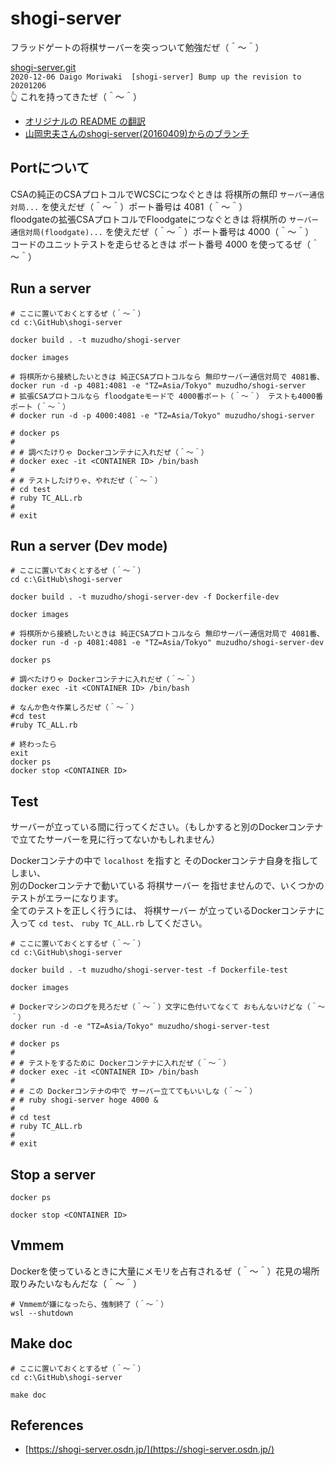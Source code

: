 # shogi-server

フラッドゲートの将棋サーバーを突っついて勉強だぜ（＾～＾）  

[shogi-server.git](http://git.sourceforge.jp/view?p=shogi-server/shogi-server.git;a=summary)  
`2020-12-06	Daigo Moriwaki	[shogi-server] Bump up the revision to 20201206 `  
👆 これを持ってきたぜ（＾～＾）  

* [オリジナルの README の翻訳](./translation/README.md)
* [山岡忠夫さんのshogi-server(20160409)からのブランチ](https://github.com/TadaoYamaoka/shogi-server)

## Portについて

CSAの純正のCSAプロトコルでWCSCにつなぐときは 将棋所の無印 `サーバー通信対局...` を使えだぜ（＾～＾）ポート番号は 4081（＾～＾）  
floodgateの拡張CSAプロトコルでFloodgateにつなぐときは 将棋所の `サーバー通信対局(floodgate)...` を使えだぜ（＾～＾）ポート番号は 4000（＾～＾）  
コードのユニットテストを走らせるときは ポート番号 4000 を使ってるぜ（＾～＾）  

## Run a server


```shell
# ここに置いておくとするぜ（＾～＾）
cd c:\GitHub\shogi-server

docker build . -t muzudho/shogi-server

docker images

# 将棋所から接続したいときは 純正CSAプロトコルなら 無印サーバー通信対局で 4081番、
docker run -d -p 4081:4081 -e "TZ=Asia/Tokyo" muzudho/shogi-server
# 拡張CSAプロトコルなら floodgateモードで 4000番ポート（＾～＾） テストも4000番ポート（＾～＾）
# docker run -d -p 4000:4081 -e "TZ=Asia/Tokyo" muzudho/shogi-server

# docker ps
#
# # 調べたけりゃ Dockerコンテナに入れだぜ（＾～＾）
# docker exec -it <CONTAINER ID> /bin/bash
#
# # テストしたけりゃ、やれだぜ（＾～＾）
# cd test
# ruby TC_ALL.rb
#
# exit
```

## Run a server (Dev mode)


```shell
# ここに置いておくとするぜ（＾～＾）
cd c:\GitHub\shogi-server

docker build . -t muzudho/shogi-server-dev -f Dockerfile-dev

docker images

# 将棋所から接続したいときは 純正CSAプロトコルなら 無印サーバー通信対局で 4081番、
docker run -d -p 4081:4081 -e "TZ=Asia/Tokyo" muzudho/shogi-server-dev

docker ps

# 調べたけりゃ Dockerコンテナに入れだぜ（＾～＾）
docker exec -it <CONTAINER ID> /bin/bash

# なんか色々作業しろだぜ（＾～＾）
#cd test
#ruby TC_ALL.rb

# 終わったら
exit
docker ps
docker stop <CONTAINER ID>
```

## Test

サーバーが立っている間に行ってください。（もしかすると別のDockerコンテナで立てたサーバーを見に行ってないかもしれません）  

Dockerコンテナの中で `localhost` を指すと そのDockerコンテナ自身を指してしまい、  
別のDockerコンテナで動いている 将棋サーバー を指せませんので、いくつかのテストがエラーになります。  
全てのテストを正しく行うには、 将棋サーバー が立っているDockerコンテナに入って `cd test`、 `ruby TC_ALL.rb` してください。  

```shell
# ここに置いておくとするぜ（＾～＾）
cd c:\GitHub\shogi-server

docker build . -t muzudho/shogi-server-test -f Dockerfile-test

docker images

# Dockerマシンのログを見ろだぜ（＾～＾）文字に色付いてなくて おもんないけどな（＾～＾）
docker run -d -e "TZ=Asia/Tokyo" muzudho/shogi-server-test

# docker ps
#
# # テストをするために Dockerコンテナに入れだぜ（＾～＾）
# docker exec -it <CONTAINER ID> /bin/bash
#
# # この Dockerコンテナの中で サーバー立ててもいいしな（＾～＾）
# # ruby shogi-server hoge 4000 &
#
# cd test
# ruby TC_ALL.rb
#
# exit
```

## Stop a server

```shell
docker ps

docker stop <CONTAINER ID>
```

## Vmmem

Dockerを使っているときに大量にメモリを占有されるぜ（＾～＾）花見の場所取りみたいなもんだな（＾～＾）  

```shell
# Vmmemが嫌になったら、強制終了（＾～＾）
wsl --shutdown
```

## Make doc

```shell
# ここに置いておくとするぜ（＾～＾）
cd c:\GitHub\shogi-server

make doc
```

## References

* [https://shogi-server.osdn.jp/](https://shogi-server.osdn.jp/)
